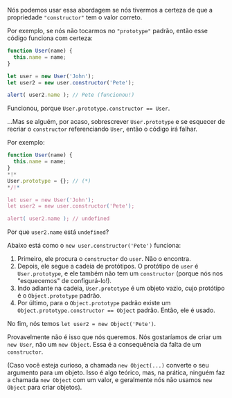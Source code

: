 Nós podemos usar essa abordagem se nós tivermos a certeza de que a propriedade `"constructor"` tem o valor correto.

Por exemplo, se nós não tocarmos no `"prototype"` padrão, então esse código funciona com certeza:

```js run
function User(name) {
  this.name = name;
}

let user = new User('John');
let user2 = new user.constructor('Pete');

alert( user2.name ); // Pete (funcionou!)
```

Funcionou, porque `User.prototype.constructor == User`.

...Mas se alguém, por acaso, sobrescrever `User.prototype` e se esquecer de recriar o `constructor` referenciando `User`, então o código irá falhar.

Por exemplo:

```js run
function User(name) {
  this.name = name;
}
*!*
User.prototype = {}; // (*)
*/!*

let user = new User('John');
let user2 = new user.constructor('Pete');

alert( user2.name ); // undefined
```

Por que `user2.name` está `undefined`?

Abaixo está como o `new user.constructor('Pete')` funciona:

1. Primeiro, ele procura o `constructor` do `user`. Não o encontra.
2. Depois, ele segue a cadeia de protótipos. O protótipo de `user` é `User.prototype`, e ele também não tem um `constructor` (porque nós nos "esquecemos" de configurá-lo!).
3. Indo adiante na cadeia, `User.prototype` é um objeto vazio, cujo protótipo é o `Object.prototype` padrão.
4. Por último, para o `Object.prototype` padrão existe um `Object.prototype.constructor == Object` padrão. Então, ele é usado.

No fim, nós temos `let user2 = new Object('Pete')`.

Provavelmente não é isso que nós queremos. Nós gostaríamos de criar um `new User`, não um `new Object`. Essa é a consequência da falta de um `constructor`.

(Caso você esteja curioso, a chamada `new Object(...)` converte o seu argumento para um objeto. Isso é algo teórico, mas, na prática, ninguém faz a chamada `new Object` com um valor, e geralmente nós não usamos `new Object` para criar objetos).
